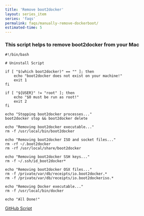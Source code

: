 ```yaml
---
title: 'Remove boot2docker'
layout: series_item
series: 'faqs'
permalink: faqs/manually-remove-dockerboot/
estimated-time: 5
---
```


### This script helps to remove boot2docker from your Mac 


~~~
#!/bin/bash

# Uninstall Script

if [ "$(which boot2docker)" == "" ]; then
	echo "boot2docker does not exist on your machine!"
	exit 1
fi

if [ "${USER}" != "root" ]; then
	echo "$0 must be run as root!"
	exit 2
fi

echo "Stopping boot2docker processes..."
boot2docker stop && boot2docker delete

echo "Removing boot2docker executable..."
rm -f /usr/local/bin/boot2docker

echo "Removing boot2docker ISO and socket files..."
rm -rf ~/.boot2docker
rm -rf /usr/local/share/boot2docker

echo "Removing boot2docker SSH keys..."
rm -f ~/.ssh/id_boot2docker*

echo "Removing boot2docker OSX files..."
rm -f /private/var/db/receipts/io.boot2docker.*
rm -f /private/var/db/receipts/io.boot2dockeriso.*

echo "Removing Docker executable..."
rm -f /usr/local/bin/docker

echo "All Done!"
~~~

[GitHub Script](https://github.com/boot2docker/osx-installer/blob/master/uninstall.sh)